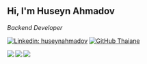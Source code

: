 

<h2> Hi, I'm Huseyn Ahmadov</h2>
<p><em>Backend Developer</em></p>

[![Linkedin: huseynahmadov](https://img.shields.io/badge/-huseyn-blue?style=flat-square&logo=Linkedin&logoColor=white&link=https://www.linkedin.com/in/huseyn-ahmadov-659102197//)](https://www.linkedin.com/in/huseyn-ahmadov-659102197/)
[![GitHub Thaiane](https://img.shields.io/github/followers/huseynahmadov?label=follow&style=social)](https://github.com/huseynahmadov)


<img align='left'   src='https://img.shields.io/badge/Java-007396?style=for-the-badge&logo=java&logoColor=white'>
<img align='left'   src='https://img.shields.io/badge/Spring-6DB33F?style=for-the-badge&logo=spring&logoColor=white'>
<img align='left'   src='https://img.shields.io/badge/Maven-C71A36?style=for-the-badge&logo=apache-maven&logoColor=white'>




